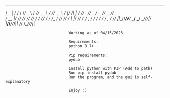    ___   __  __ ___   ____ ____    _____ ____   _  __ _   __ ____ ___  ______ ____ ___ 
  / _ | / / / // _ \ /  _// __ \  / ___// __ \ / |/ /| | / // __// _ \/_  __// __// _ \
 / __ |/ /_/ // // /_/ / / /_/ / / /__ / /_/ //    / | |/ // _/ / , _/ / /  / _/ / , _/
/_/ |_|\____//____//___/ \____/  \___/ \____//_/|_/  |___//___//_/|_| /_/  /___//_/|_| 
                                                                                       
                                                                                       
                                Working as of 04/15/2023
                                
                                Requirements:
                                python 3.7+
                                
                                Pip requirements:
                                pydub
                                
                                Install python with PIP (Add to path)
                                Run pip install pydub
                                Run the program, and the gui is self-explanatory
                                
                                Enjoy :)

